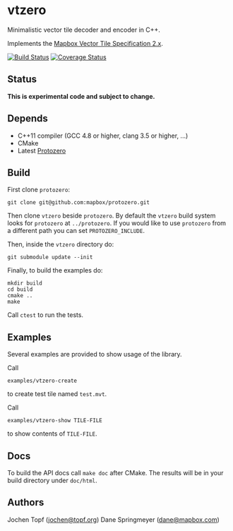 # vtzero

Minimalistic vector tile decoder and encoder in C++.

Implements the [Mapbox Vector Tile Specification 2.x](https://www.mapbox.com/vector-tiles/specification).

[![Build Status](https://travis-ci.org/mapbox/vtzero.svg?branch=master)](https://travis-ci.org/mapbox/vtzero)
[![Coverage Status](https://codecov.io/gh/mapbox/vtzero/branch/master/graph/badge.svg)](https://codecov.io/gh/mapbox/vtzero)

## Status

**This is experimental code and subject to change.**


## Depends

* C++11 compiler (GCC 4.8 or higher, clang 3.5 or higher, ...)
* CMake
* Latest [Protozero](https://github.com/mapbox/protozero)


## Build

First clone `protozero`:

```
git clone git@github.com:mapbox/protozero.git
```

Then clone `vtzero` beside `protozero`. By default the `vtzero` build system looks for `protozero` at `../protozero`. If you would like to use `protozero` from a different path you can set `PROTOZERO_INCLUDE`.

Then, inside the `vtzero` directory do:

```
git submodule update --init
```

Finally, to build the examples do:

```
mkdir build
cd build
cmake ..
make
```

Call `ctest` to run the tests.


## Examples

Several examples are provided to show usage of the library.

Call

    examples/vtzero-create

to create test tile named `test.mvt`.

Call

    examples/vtzero-show TILE-FILE

to show contents of `TILE-FILE`.


## Docs

To build the API docs call `make doc` after CMake. The results will be in your
build directory under `doc/html`.


## Authors

Jochen Topf (jochen@topf.org)
Dane Springmeyer (dane@mapbox.com)

